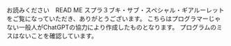 お読みください　READ ME
スプラ３ブキ・サブ・スペシャル・ギアルーレットをご覧になっていただき、ありがとうございます。
こちらはプログラマーじゃない一般人がChatGPTの協力により作成したものとなります。
プログラムのミスはないことを確認しています。
